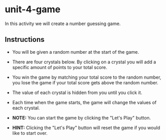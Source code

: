 # unit-4-game

In this activity we will create a number guessing game.

## Instructions

* You will be given a random number at the start of the game.

* There are four crystals below. By clicking on a crystal you will add a specific amount of points to your total score.

* You win the game by matching your total score to the random number, you lose the game if your total score gets above the random number.

* The value of each crystal is hidden from you until you click it.

* Each time when the game starts, the game will change the values of each crystal.


* **NOTE:** You can start the game by clicking the "Let's Play" button. 

* **HINT:** Clicking the "Let's Play" button will reset the game if you would like to start over.
